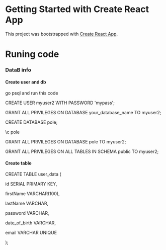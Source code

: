 # Getting Started with Create React App

This project was bootstrapped with [Create React App](https://github.com/facebook/create-react-app).

# Runing code
### DataB info
#### Create user and db
go psql and run this code

CREATE USER myuser2 WITH PASSWORD 'mypass';

GRANT ALL PRIVILEGES ON DATABASE your_database_name TO myuser2;

CREATE DATABASE pole;

\c pole

GRANT ALL PRIVILEGES ON DATABASE pole TO myuser2;

GRANT ALL PRIVILEGES ON ALL TABLES IN SCHEMA public TO myuser2;

 #### Create table
 
 CREATE TABLE user_data (
 
  id SERIAL PRIMARY KEY,
  
  firstName VARCHAR(100),
  
  lastName VARCHAR,
  
  password VARCHAR,
  
  date_of_birth VARCHAR,
  
  email VARCHAR UNIQUE
  
);

